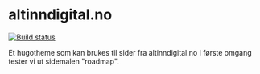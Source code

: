 # altinndigital.no

[![Build status](https://dev.azure.com/brreg/altinndigital.no/_apis/build/status/altinndigital.no-CI?label=altinndigital.no)](https://dev.azure.com/brreg/altinndigital.no/_build/latest?definitionId=184)

Et hugotheme som kan brukes til sider fra altinndigital.no 
I første omgang tester vi ut sidemalen "roadmap".
